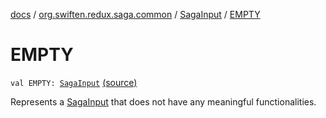 [docs](../../index.md) / [org.swiften.redux.saga.common](../index.md) / [SagaInput](index.md) / [EMPTY](./-e-m-p-t-y.md)

# EMPTY

`val EMPTY: `[`SagaInput`](index.md) [(source)](https://github.com/protoman92/KotlinRedux/tree/master/common/common-saga/src/main/kotlin/org/swiften/redux/saga/common/CommonSaga.kt#L49)

Represents a [SagaInput](index.md) that does not have any meaningful functionalities.

